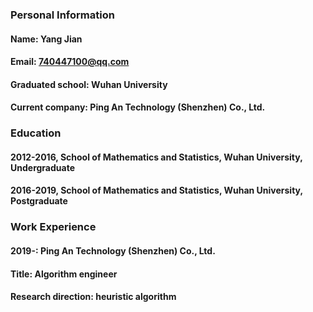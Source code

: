 ### Personal Information
#### Name: Yang Jian
#### Email: 740447100@qq.com
#### Graduated school: Wuhan University
#### Current company: Ping An Technology (Shenzhen) Co., Ltd.

### Education
#### 2012-2016, School of Mathematics and Statistics, Wuhan University, Undergraduate
#### 2016-2019, School of Mathematics and Statistics, Wuhan University, Postgraduate

### Work Experience
#### 2019-: Ping An Technology (Shenzhen) Co., Ltd.
#### Title: Algorithm engineer
#### Research direction: heuristic algorithm
